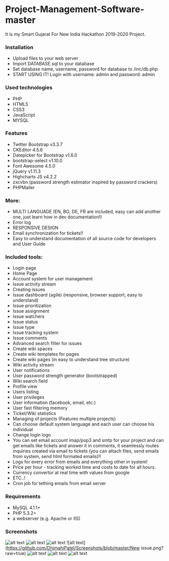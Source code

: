 # Project-Management-Software-master
It is my Smart Gujarat For New India Hackathon 2019-2020 Project.


### Installation
+ Upload files to your web server
+ Import DATABASE.sql to your database
+ Set database name, username, password for database to /inc/db.php
+ START USING IT! Login with username: admin and password: admin

### Used technologies 
+ PHP
+ HTML5
+ CSS3
+ JavaScript
+ MYSQL

### Features
+ Twitter Bootstrap v3.3.7
+ CKEditor 4.5.6
+ Datepicker for Bootstrap v1.6.0
+ bootstrap-select v1.10.0
+ Font Awesome 4.5.0
+ jQuery v1.11.3
+ Highcharts JS v4.2.2
+ zxcvbn (password strength estimator inspired by password crackers)
+ PHPMailer

### More:
+ MULTI LANGUAGE (EN, BG, DE, FR are included, easy can add another one, just learn how in dev documentation!)
+ Error log
+ RESPONSIVE DESIGN
+ Email synchronization for tickets!!
+ Easy to understand documentation of all source code for developers and User Guide

### Included tools:
+ Login page
+ Home Page
+ Account system for user management
+ Issue activity stream
+ Creating issues
+ Issue dashboard (agile) (responsive, browser support, easy to understand)
+ Issue prioritization
+ Issue assignment
+ Issue watchers
+ Issue status
+ Issue type
+ Issue tracking system
+ Issue comments
+ Advanced search filter for issues
+ Create wiki spaces
+ Create wiki templates for pages
+ Create wiki pages (in easy to understand tree structure)
+ Wiki activity stream
+ User notifications
+ User password strength generator (bootstrapped)
+ Wiki search field
+ Profile view
+ Users listing
+ User privileges
+ User information (facebook, email, etc.)
+ User fast filtering memory
+ Ticket/Wiki statistics
+ Managing of projects (Features multiple projects)
+ Can choose default system language and each user can choose his individual
+ Change login logo
+ You can set email account imap/pop3 and smtp for your project and can get emails like tickets and answer it in comments, it seamlessly routes inquiries created via email to tickets (you can attach files, send emails from system, send html formated emails)!!
+ Logs for every error from emails and everything other in system!
+ Price per hour  - tracking worked time and costs to date for all hours.
+ Currency convertor at real time with values from google
+ ETC..!
+ Cron job for tething emails from email server

### Requirements
+ MySQL 4.1.1+
+ PHP 5.3.2+
+ a webserver (e.g. Apache or IIS)

### Screenshots
![alt text](https://github.com/DhimahiPatel/Screenshots/blob/master/Activity.png?raw=true)
![alt text](https://github.com/DhimahiPatel/Screenshots/blob/master/Dashboard.png?raw=true)
![alt text](https://github.com/DhimahiPatel/Screenshots/blob/master/Home.png?raw=true)
![alt text](https://github.com/DhimahiPatel/Screenshots/blob/master/New issue.png?raw=true)
![alt text](https://github.com/DhimahiPatel/Screenshots/blob/master/Profile.png?raw=true)
![alt text](https://github.com/DhimahiPatel/Screenshots/blob/master/Projects.png?raw=true)
![alt text](https://github.com/DhimahiPatel/Screenshots/blob/master/Task.png?raw=true)



